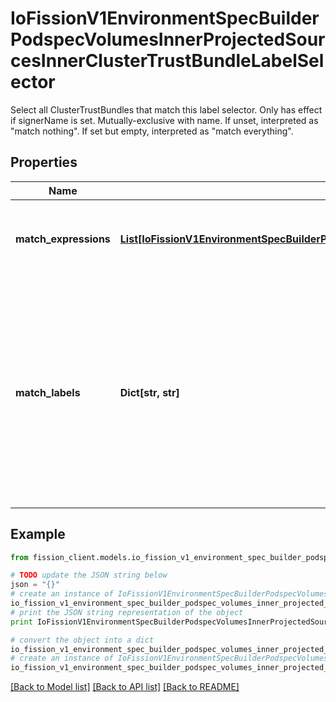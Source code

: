 # IoFissionV1EnvironmentSpecBuilderPodspecVolumesInnerProjectedSourcesInnerClusterTrustBundleLabelSelector

Select all ClusterTrustBundles that match this label selector.  Only has effect if signerName is set.  Mutually-exclusive with name.  If unset, interpreted as \"match nothing\".  If set but empty, interpreted as \"match everything\".

## Properties

Name | Type | Description | Notes
------------ | ------------- | ------------- | -------------
**match_expressions** | [**List[IoFissionV1EnvironmentSpecBuilderPodspecAffinityPodAffinityPreferredDuringSchedulingIgnoredDuringExecutionInnerPodAffinityTermLabelSelectorMatchExpressionsInner]**](IoFissionV1EnvironmentSpecBuilderPodspecAffinityPodAffinityPreferredDuringSchedulingIgnoredDuringExecutionInnerPodAffinityTermLabelSelectorMatchExpressionsInner.md) | matchExpressions is a list of label selector requirements. The requirements are ANDed. | [optional] 
**match_labels** | **Dict[str, str]** | matchLabels is a map of {key,value} pairs. A single {key,value} in the matchLabels map is equivalent to an element of matchExpressions, whose key field is \&quot;key\&quot;, the operator is \&quot;In\&quot;, and the values array contains only \&quot;value\&quot;. The requirements are ANDed. | [optional] 

## Example

```python
from fission_client.models.io_fission_v1_environment_spec_builder_podspec_volumes_inner_projected_sources_inner_cluster_trust_bundle_label_selector import IoFissionV1EnvironmentSpecBuilderPodspecVolumesInnerProjectedSourcesInnerClusterTrustBundleLabelSelector

# TODO update the JSON string below
json = "{}"
# create an instance of IoFissionV1EnvironmentSpecBuilderPodspecVolumesInnerProjectedSourcesInnerClusterTrustBundleLabelSelector from a JSON string
io_fission_v1_environment_spec_builder_podspec_volumes_inner_projected_sources_inner_cluster_trust_bundle_label_selector_instance = IoFissionV1EnvironmentSpecBuilderPodspecVolumesInnerProjectedSourcesInnerClusterTrustBundleLabelSelector.from_json(json)
# print the JSON string representation of the object
print IoFissionV1EnvironmentSpecBuilderPodspecVolumesInnerProjectedSourcesInnerClusterTrustBundleLabelSelector.to_json()

# convert the object into a dict
io_fission_v1_environment_spec_builder_podspec_volumes_inner_projected_sources_inner_cluster_trust_bundle_label_selector_dict = io_fission_v1_environment_spec_builder_podspec_volumes_inner_projected_sources_inner_cluster_trust_bundle_label_selector_instance.to_dict()
# create an instance of IoFissionV1EnvironmentSpecBuilderPodspecVolumesInnerProjectedSourcesInnerClusterTrustBundleLabelSelector from a dict
io_fission_v1_environment_spec_builder_podspec_volumes_inner_projected_sources_inner_cluster_trust_bundle_label_selector_form_dict = io_fission_v1_environment_spec_builder_podspec_volumes_inner_projected_sources_inner_cluster_trust_bundle_label_selector.from_dict(io_fission_v1_environment_spec_builder_podspec_volumes_inner_projected_sources_inner_cluster_trust_bundle_label_selector_dict)
```
[[Back to Model list]](../README.md#documentation-for-models) [[Back to API list]](../README.md#documentation-for-api-endpoints) [[Back to README]](../README.md)


